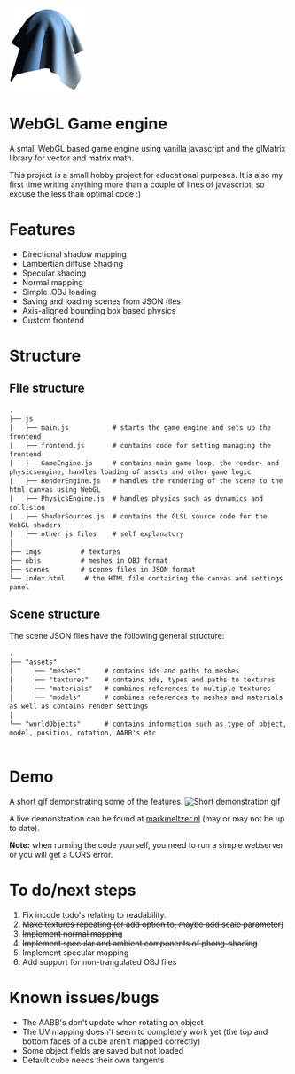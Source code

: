 ![Logo](./logo_150.png)

# WebGL Game engine
A small WebGL based game engine using vanilla javascript and the glMatrix library for vector and matrix math.

This project is a small hobby project for educational purposes. It is also my first time writing anything more than a couple of lines of javascript, so excuse the less than optimal code :)

# Features
 - Directional shadow mapping
 - Lambertian diffuse Shading
 - Specular shading
 - Normal mapping
 - Simple .OBJ loading
 - Saving and loading scenes from JSON files
 - Axis-aligned bounding box based physics
 - Custom frontend

# Structure
## File structure
```
.
├── js
|   ├── main.js           # starts the game engine and sets up the frontend
|   ├── frontend.js       # contains code for setting managing the frontend
|   ├── GameEngine.js     # contains main game loop, the render- and physicsengine, handles loading of assets and other game logic
|   ├── RenderEngine.js   # handles the rendering of the scene to the html canvas using WebGL
|   ├── PhysicsEngine.js  # handles physics such as dynamics and collision
|   ├── ShaderSources.js  # contains the GLSL source code for the WebGL shaders
│   └── other js files    # self explanatory
│     
├── imgs          # textures
├── objs          # meshes in OBJ format
├── scenes        # scenes files in JSON format
└── index.html     # the HTML file containing the canvas and settings panel
```
## Scene structure
The scene JSON files have the following general structure:
```
.
├── "assets"
│     ├── "meshes"      # contains ids and paths to meshes
│     ├── "textures"    # contains ids, types and paths to textures
│     ├── "materials"   # combines references to multiple textures
│     └── "models"      # combines references to meshes and materials as well as contains render settings
│
└── "worldObjects"      # contains information such as type of object, model, position, rotation, AABB's etc


```

# Demo
A short gif demonstrating some of the features.
![Short demonstration gif](./WebGL_demo2.gif)


A live demonstration can be found at [markmeltzer.nl](http://markmeltzer.nl) (may or may not be up to date).

**Note:** when running the code yourself, you need to run a simple webserver or you will get a CORS error.

# To do/next steps
1. Fix incode todo's relating to readability.
2. ~~Make textures repeating (or add option to, maybe add scale parameter)~~
3. ~~Implement normal mapping~~
4. ~~Implement specular and ambient components of phong-shading~~
5. Implement specular mapping
6. Add support for non-trangulated OBJ files

# Known issues/bugs
- The AABB's don't update when rotating an object
- The UV mapping doesn't seem to completely work yet (the top and bottom faces of a cube aren't mapped correctly)
- Some object fields are saved but not loaded
- Default cube needs their own tangents